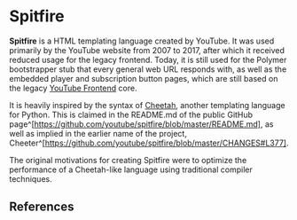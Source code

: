 # Spitfire

**Spitfire** is a HTML templating language created by YouTube. It was used primarily by the YouTube website from 2007 to 2017, after which it received reduced usage for the legacy frontend. Today, it is still used for the Polymer bootstrapper stub that every general web URL responds with, as well as the embedded player and subscription button pages, which are still based on the legacy [YouTube Frontend](#!/frontend/ytfe) core.

It is heavily inspired by the syntax of [Cheetah](https://cheetahtemplate.org/), another templating language for Python. This is claimed in the README\.md of the public GitHub page^[https://github.com/youtube/spitfire/blob/master/README.md], as well as implied in the earlier name of the project, Cheeter^[https://github.com/youtube/spitfire/blob/master/CHANGES#L377].

The original motivations for creating Spitfire were to optimize the performance of a Cheetah-like language using traditional compiler techniques.

## References